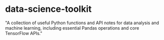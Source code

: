 # data-science-toolkit
"A collection of useful Python functions and API notes for data analysis and machine learning, including essential Pandas operations and core TensorFlow APIs."
